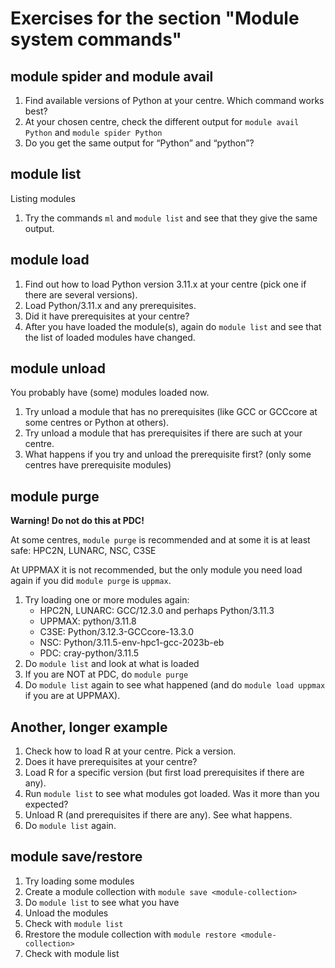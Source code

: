 # Exercises for the section "Module system commands" 

## module spider and module avail 

1. Find available versions of Python at your centre. Which command works best? 
2. At your chosen centre, check the different output for ``module avail Python`` and ``module spider Python``
3. Do you get the same output for “Python” and “python”?

## module list 

Listing modules 

1. Try the commands ``ml`` and ``module list`` and see that they give the same output. 

## module load 

1. Find out how to load Python version 3.11.x at your centre (pick one if there are several versions). 
2. Load Python/3.11.x and any prerequisites. 
3. Did it have prerequisites at your centre? 
4. After you have loaded the module(s), again do ``module list`` and see that the list of loaded modules have changed. 

## module unload 

You probably have (some) modules loaded now. 

1. Try unload a module that has no prerequisites (like GCC or GCCcore at some centres or Python at others). 
2. Try unload a module that has prerequisites if there are such at your centre. 
3. What happens if you try and unload the prerequisite first? (only some centres have prerequisite modules) 

## module purge

**Warning! Do not do this at PDC!**

At some centres, ``module purge`` is recommended and at some it is at least safe: HPC2N, LUNARC, NSC, C3SE 

At UPPMAX it is not recommended, but the only module you need load again if you did ``module purge`` is ``uppmax``. 

1. Try loading one or more modules again: 
    - HPC2N, LUNARC: GCC/12.3.0 and perhaps Python/3.11.3
    - UPPMAX: python/3.11.8
    - C3SE: Python/3.12.3-GCCcore-13.3.0
    - NSC: Python/3.11.5-env-hpc1-gcc-2023b-eb
    - PDC: cray-python/3.11.5
2. Do ``module list`` and look at what is loaded 
3. If you are NOT at PDC, do ``module purge``
4. Do ``module list`` again to see what happened (and do ``module load uppmax`` if you are at UPPMAX). 

## Another, longer example 

1. Check how to load R at your centre. Pick a version.
2. Does it have prerequisites at your centre?
3. Load R for a specific version (but first load prerequisites if there are any).
4. Run ``module list`` to see what modules got loaded. Was it more than you expected?
5. Unload R (and prerequisites if there are any). See what happens.
6. Do ``module list`` again.

## module save/restore 

1. Try loading some modules
2. Create a module collection with ``module save <module-collection>``
3. Do ``module list`` to see what you have
4. Unload the modules
5. Check with ``module list``
6. Rrestore the module collection with ``module restore <module-collection>``
7. Check with module list 





